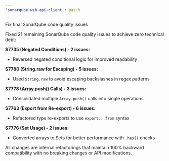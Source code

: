 ```yaml
---
'sonarqube-web-api-client': patch
---
```


Fix final SonarQube code quality issues

Fixed 21 remaining SonarQube code quality issues to achieve zero technical debt:

**S7735 (Negated Conditions) - 2 issues:**

- Reversed negated conditional logic for improved readability

**S7780 (String.raw for Escaping) - 5 issues:**

- Used `String.raw` to avoid escaping backslashes in regex patterns

**S7778 (Array.push() Calls) - 3 issues:**

- Consolidated multiple `Array.push()` calls into single operations

**S7763 (Export from Re-export) - 6 issues:**

- Refactored type re-exports to use `export...from` syntax

**S7776 (Set Usage) - 2 issues:**

- Converted arrays to Sets for better performance with `.has()` checks

All changes are internal refactorings that maintain 100% backward compatibility with no breaking changes or API modifications.
